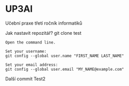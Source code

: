 # UP3AI
Učební praxe třetí ročník informatiků

Jak nastavit repozitář?
git clone
test


    Open the command line.

    Set your username:
    git config --global user.name "FIRST_NAME LAST_NAME"

    Set your email address:
    git config --global user.email "MY_NAME@example.com"

Další commit
Test2